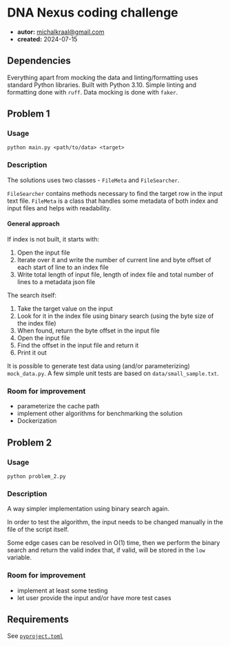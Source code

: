# DNA Nexus coding challenge

* **autor:** michalkraal@gmail.com
* **created:** 2024-07-15

## Dependencies

Everything apart from mocking the data and linting/formatting uses standard Python libraries.
Built with Python 3.10.
Simple linting and formatting done with `ruff`.
Data mocking is done with `faker`.

## Problem 1

### Usage
```
python main.py <path/to/data> <target>
```

### Description
The solutions uses two classes - `FileMeta` and `FileSearcher`.

`FileSearcher` contains methods necessary to find the target row in the input text file.
`FileMeta` is a class that handles some metadata of both index and input files and helps with readability.

#### General approach

If index is not built, it starts with:
1. Open the input file
2. Iterate over it and write the number of current line and byte offset of each start of line to an index file
3. Write total length of input file, length of index file and total number of lines to a metadata json file

The search itself:
1. Take the target value on the input
2. Look for it in the index file using binary search (using the byte size of the index file)
3. When found, return the byte offset in the input file
4. Open the input file
5. Find the offset in the input file and return it
6. Print it out

It is possible to generate test data using (and/or parameterizing) `mock_data.py`. A few simple unit tests are based on `data/small_sample.txt`. 

### Room for improvement
- parameterize the cache path
- implement other algorithms for benchmarking the solution
- Dockerization

## Problem 2

### Usage
```
python problem_2.py
```

### Description

A way simpler implementation using binary search again.

In order to test the algorithm, the input needs to be changed manually in the file of the script itself.

Some edge cases can be resolved in O(1) time, then we perform the binary search and return the valid index that, if valid, will be stored in the `low` variable.

### Room for improvement
- implement at least some testing
- let user provide the input and/or have more test cases


## Requirements

See [`pyproject.toml`](./pyproject.toml)